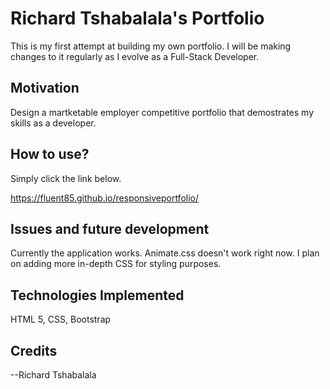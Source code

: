 # Richard Tshabalala's Portfolio

This is my first attempt at building my own portfolio.  I will be making changes to it regularly as I evolve as a Full-Stack Developer.   
 
## Motivation

Design a martketable employer competitive portfolio that demostrates my skills as a developer.  

## How to use? 

Simply click the link below.

https://fluent85.github.io/responsiveportfolio/

## Issues and future development

Currently the application works. Animate.css doesn't work right now.  I plan on adding more in-depth CSS for styling purposes.

## Technologies Implemented

HTML 5, CSS, Bootstrap  



## Credits

--Richard Tshabalala